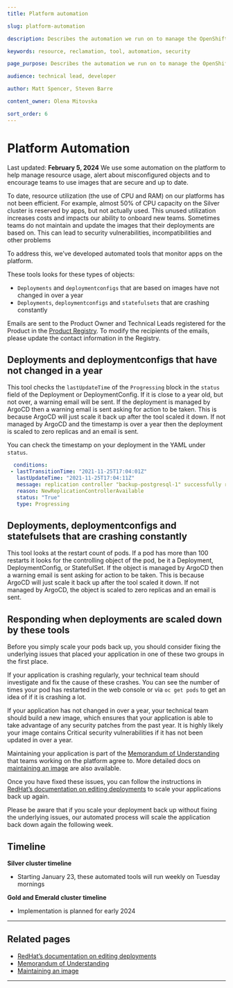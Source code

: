 ```yaml
---
title: Platform automation

slug: platform-automation

description: Describes the automation we run on to manage the OpenShift platform.

keywords: resource, reclamation, tool, automation, security

page_purpose: Describes the automation we run on to manage the OpenShift platform.

audience: technical lead, developer

author: Matt Spencer, Steven Barre

content_owner: Olena Mitovska

sort_order: 6
---
```


# Platform Automation
Last updated: **February 5, 2024**
We use some automation on the platform to help manage resource usage, alert about misconfigured objects and to encourage teams to use images that are secure and up to date. 

To date, resource utilization (the use of CPU and RAM) on our platforms has not been efficient. For example, almost 50% of CPU capacity on the Silver cluster is reserved by apps, but not actually used. This unused utilization increases costs and impacts our ability to onboard new teams.  Sometimes teams do not maintain and update the images that their deployments are based on. This can lead to security vulnerabilities, incompatibilities and other problems  
 
To address this, we’ve developed automated tools that monitor apps on the platform. 
 
These tools looks for these types of objects: 
- `Deployments` and `deploymentconfigs` that are based on images have not changed in over a year
- `Deployments`, `deploymentconfigs` and `statefulsets` that are crashing constantly 

Emails are sent to the Product Owner and Technical Leads registered for the Product in the [Product Registry](https://registry.developer.gov.bc.ca/). To modify the recipients of the emails, please update the contact information in the Registry.

## Deployments and deploymentconfigs that have not changed in a year 

This tool checks the `lastUpdateTime` of the `Progressing` block in the `status` field of the Deployment or DeploymentConfig. If it is close to a year old, but not over, a warning email will be sent. If the deployment is managed by ArgoCD then a warning email is sent asking for action to be taken. This is because ArgoCD will just scale it back up after the tool scaled it down. If not managed by ArgoCD and the timestamp is over a year then the deployment is scaled to zero replicas and an email is sent.

You can check the timestamp on your deployment in the YAML under `status`.
 
 ```yaml
   conditions:
  - lastTransitionTime: "2021-11-25T17:04:01Z"
    lastUpdateTime: "2021-11-25T17:04:11Z"
    message: replication controller "backup-postgresql-1" successfully rolled out
    reason: NewReplicationControllerAvailable
    status: "True"
    type: Progressing
  ```

## Deployments, deploymentconfigs and statefulsets that are crashing constantly

This tool looks at the restart count of pods. If a pod has more than 100 restarts it looks for the controlling object of the pod, be it a Deployment, DeploymentConfig, or StatefulSet. If the object is managed by ArgoCD then a warning email is sent asking for action to be taken. This is because ArgoCD will just scale it back up after the tool scaled it down. If not managed by ArgoCD, the object is scaled to zero replicas and an email is sent.

## Responding when deployments are scaled down by these tools

Before you simply scale your pods back up, you should consider fixing the underlying issues that placed your application in one of these two groups in the first place.

 If your application is crashing regularly, your technical team should investigate and fix the cause of these crashes. You can see the number of times your pod has restarted in the web console or via `oc get pods` to get an idea of if it is crashing a lot.
 
 If your application has not changed in over a year, your technical team should build a new image, which ensures that your application is able to take advantage of any security patches from the past year. It is highly likely your image contains Critical security vulnerabilities if it has not been updated in over a year.
 
 Maintaining your application is part of the [Memorandum of Understanding](https://digital.gov.bc.ca/cloud/services/private/onboard/#memorandum) that teams working on the platform agree to. More detailed docs on [maintaining an image](https://docs.developer.gov.bc.ca/maintain-an-application/#maintain-images) are also available.

Once you have fixed these issues, you can follow the instructions in [RedHat’s documentation on editing deployments](https://docs.openshift.com/container-platform/4.12/applications/deployments/deployment-strategies.html#odc-editing-deployments_rolling-strategy) to scale your applications back up again. 
 
Please be aware that if you scale your deployment back up without fixing the underlying issues, our automated process will scale the application back down again the following week.  

## Timeline 

**Silver cluster timeline**
- Starting January 23, these automated tools will run weekly on Tuesday mornings

**Gold and Emerald cluster timeline** 
- Implementation is planned for early 2024 

---
## Related pages
- [RedHat’s documentation on editing deployments](https://docs.openshift.com/container-platform/4.12/applications/deployments/deployment-strategies.html#odc-editing-deployments_rolling-strategy)
- [Memorandum of Understanding](https://digital.gov.bc.ca/cloud/services/private/onboard/#memorandum)
- [Maintaining an image](https://docs.developer.gov.bc.ca/maintain-an-application/#maintain-images)
---
